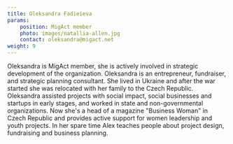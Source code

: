```yaml
---
title: Oleksandra Fadieieva
params:
    position: MigAct member
    photo: images/natallia-allen.jpg
    contact: oleksandra@migact.net
weight: 9
---
```


Oleksandra is MigAct member, she is actively involved in strategic development of the organization. Oleksandra is an entrepreneur, fundraiser, and strategic planning consultant. She lived in Ukraine and after the war started she was relocated with her family to the Czech Republic. Oleksandra assisted projects with social impact, social businesses and startups in early stages, and worked in state and non-governmental organizations. Now she's a head of a magazine "Business Woman" in Czech Republic and provides active support for women leadership and youth projects. In her spare time Alex teaches people about project design, fundraising and business planning.
